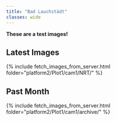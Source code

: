 ```yaml
---
title: "Bad Lauchstädt"
classes: wide
---
```


**These are a test images!**

## Latest Images

{% include fetch_images_from_server.html folder="platform2/Plot1/cam1/NRT/" %}

## Past Month

{% include fetch_images_from_server.html folder="platform2/Plot1/cam1/archive/" %}
